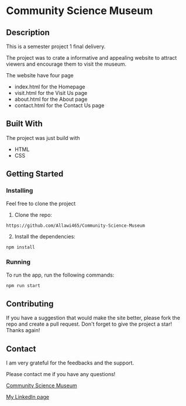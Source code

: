 # Community Science Museum

## Description

This is a semester project 1 final delivery. 

The project was to crate a informative and appealing website to attract viewers and encourage them to visit the museum.

The website have four page

- index.html for the Homepage
- visit.html for the Visit Us page 
- about.html for the About page 
- contact.html for the Contact Us page

## Built With

The project was just build with

- HTML 
- CSS

## Getting Started

### Installing

Feel free to clone the project

1. Clone the repo:

```bash
https://github.com/Allawi465/Community-Science-Museum
```

2. Install the dependencies:

```
npm install
```

### Running

To run the app, run the following commands:

```bash
npm run start
```

## Contributing

If you have a suggestion that would make the site better, please fork the repo and create a pull request. Don't forget to give the project a star! Thanks again!

## Contact

I am very grateful for the feedbacks and the support. 

Please contact me if you have any questions!

[Community Science Museum](https://upbeat-allen-6fea03.netlify.app)

[My LinkedIn page](https://www.linkedin.com/in/mohammed-allawi-89830621a/)
